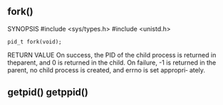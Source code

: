 

## fork()

SYNOPSIS
    #include <sys/types.h>
    #include <unistd.h>

    pid_t fork(void);



RETURN VALUE 
    On  success, the PID of the child process is returned in
    theparent, and 0 is returned in the child.  On failure, -1 is returned in the
    parent, no child process is created, and errno  is  set  appropri‐ ately.


## getpid() getppid()
